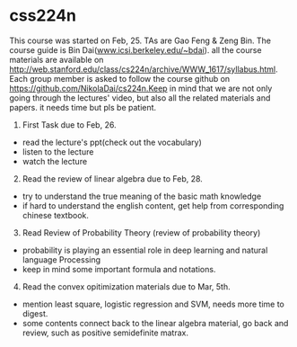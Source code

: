 # css224n
This course was started on Feb, 25.
TAs are Gao Feng & Zeng Bin. The course guide is Bin Dai(www.icsi.berkeley.edu/~bdai). all the course materials are available on
http://web.stanford.edu/class/cs224n/archive/WWW_1617/syllabus.html. Each group member is asked to follow the course github on https://github.com/NikolaDai/cs224n.Keep in mind that we are not only going through the lectures' video, but also all the related materials and papers. it needs time but pls be patient.
1. First Task due to Feb, 26.<br>
  * read the lecture's ppt(check out the vocabulary)
  * listen to the lecture
  * watch the lecture
2. Read the review of linear algebra due to Feb, 28.
  * try to understand the true meaning of the basic math knowledge
  * if hard to understand the english content, get help from corresponding chinese textbook.
3. Read Review of Probability Theory (review of probability theory)
  * probability is playing an essential role in deep learning and natural language Processing
  * keep in mind some important formula and notations.
4. Read the convex opitimization materials due to Mar, 5th.
  * mention least square, logistic regression and SVM, needs more time to digest.
  * some contents connect back to the linear algebra material, go back and review, such as positive semidefinite matrax.
  

